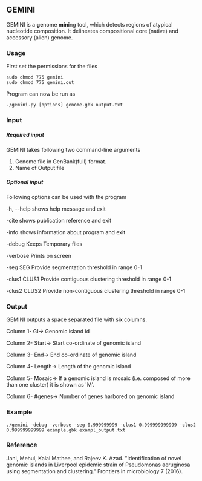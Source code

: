 ## GEMINI
GEMINI is a **ge**nome **mini**ng tool, which detects regions of atypical nucleotide composition. It delineates compositional core (native) and accessory (alien) genome.

### Usage
First set the permissions for the files
```
sudo chmod 775 gemini
sudo chmod 775 gemini.out
```
Program can now be run as
```
./gemini.py [options] genome.gbk output.txt
```
### Input
##### Required input
GEMINI takes following two command-line arguments
1. Genome file in GenBank(full) format.
2. Name of Output file
##### Optional input
Following options can be used with the program

  -h, --help    shows help message and exit
  
  -cite         shows publication reference and exit
  
  -info         shows information about program and exit
  
  -debug        Keeps Temporary files
  
  -verbose      Prints on screen
  
  -seg SEG      Provide segmentation threshold in range 0-1
  
  -clus1 CLUS1  Provide contiguous clustering threshold in range 0-1
  
  -clus2 CLUS2  Provide non-contiguous clustering threshold in range 0-1


### Output
GEMINI outputs a space separated file with six columns.

Column 1- GI-> Genomic island id

Column 2- Start-> Start co-ordinate of genomic island

Column 3- End-> End co-ordinate of genomic island

Column 4- Length-> Length of the genomic island

Column 5- Mosaic-> If a genomic island is mosaic (i.e. composed of more than one cluster) it is shown as 'M'.

Column 6- #genes-> Number of genes harbored on genomic island

### Example
```
./gemini -debug -verbose -seg 0.999999999 -clus1 0.999999999999 -clus2 0.999999999999 example.gbk exampl_output.txt
```

### Reference
Jani, Mehul, Kalai Mathee, and Rajeev K. Azad. "Identification of novel genomic islands in Liverpool epidemic strain of Pseudomonas aeruginosa using segmentation and clustering." Frontiers in microbiology 7 (2016).
